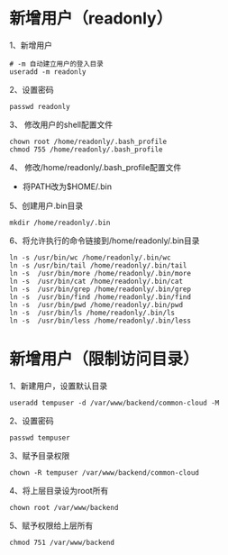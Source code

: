 # 新增用户（readonly）
1、新增用户
```
# -m 自动建立用户的登入目录
useradd -m readonly
```

2、设置密码
```
passwd readonly
```

3、 修改用户的shell配置文件
```
chown root /home/readonly/.bash_profile
chmod 755 /home/readonly/.bash_profile
```

4、 修改/home/readonly/.bash_profile配置文件
- 将PATH改为$HOME/.bin

5、创建用户.bin目录
```
mkdir /home/readonly/.bin
```

6、将允许执行的命令链接到/home/readonly/.bin目录
```shell
ln -s /usr/bin/wc /home/readonly/.bin/wc
ln -s /usr/bin/tail /home/readonly/.bin/tail
ln -s  /usr/bin/more /home/readonly/.bin/more
ln -s  /usr/bin/cat /home/readonly/.bin/cat
ln -s  /usr/bin/grep /home/readonly/.bin/grep
ln -s  /usr/bin/find /home/readonly/.bin/find
ln -s  /usr/bin/pwd /home/readonly/.bin/pwd
ln -s  /usr/bin/ls /home/readonly/.bin/ls
ln -s  /usr/bin/less /home/readonly/.bin/less
```

# 新增用户（限制访问目录）
1、新建用户，设置默认目录
```
useradd tempuser -d /var/www/backend/common-cloud -M
```
2、设置密码
```
passwd tempuser
```
3、赋予目录权限
```
chown -R tempuser /var/www/backend/common-cloud
```
4、将上层目录设为root所有
```
chown root /var/www/backend
```
5、赋予权限给上层所有
```
chmod 751 /var/www/backend
```
